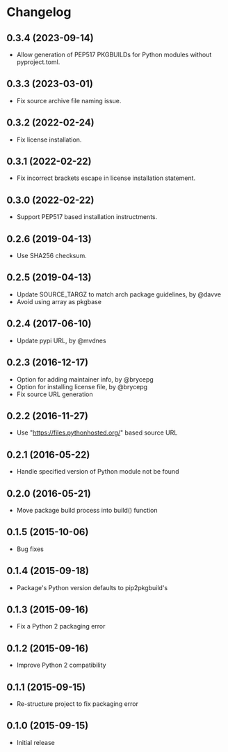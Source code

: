 # Changelog


## 0.3.4 (2023-09-14)
- Allow generation of PEP517 PKGBUILDs for Python modules without pyproject.toml.


## 0.3.3 (2023-03-01)
- Fix source archive file naming issue.


## 0.3.2 (2022-02-24)
- Fix license installation.


## 0.3.1 (2022-02-22)
- Fix incorrect brackets escape in license installation statement.


## 0.3.0 (2022-02-22)
- Support PEP517 based installation instructments.


## 0.2.6 (2019-04-13)
- Use SHA256 checksum.


## 0.2.5 (2019-04-13)
- Update SOURCE_TARGZ to match arch package guidelines, by @davve
- Avoid using array as pkgbase


## 0.2.4 (2017-06-10)
- Update pypi URL, by @mvdnes


## 0.2.3 (2016-12-17)
- Option for adding maintainer info, by @brycepg
- Option for installing license file, by @brycepg
- Fix source URL generation


## 0.2.2 (2016-11-27)
- Use "https://files.pythonhosted.org/" based source URL


## 0.2.1 (2016-05-22)
- Handle specified version of Python module not be found


## 0.2.0 (2016-05-21)
- Move package build process into build() function


## 0.1.5 (2015-10-06)
- Bug fixes


## 0.1.4 (2015-09-18)
- Package's Python version defaults to pip2pkgbuild's


## 0.1.3 (2015-09-16)
- Fix a Python 2 packaging error


## 0.1.2 (2015-09-16)
- Improve Python 2 compatibility


## 0.1.1 (2015-09-15)
- Re-structure project to fix packaging error


## 0.1.0 (2015-09-15)
- Initial release
